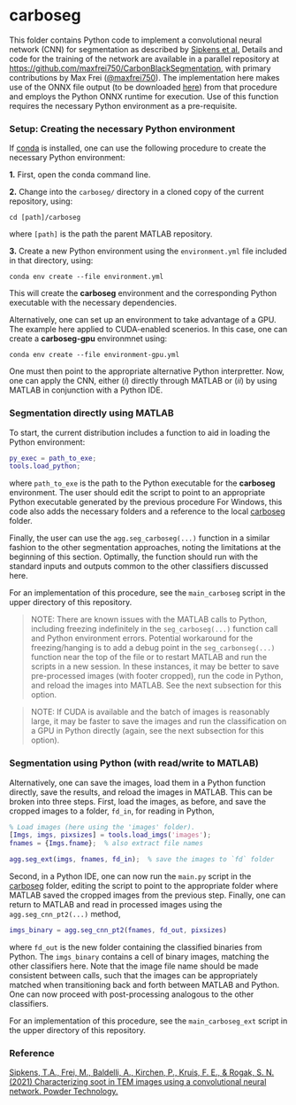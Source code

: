 # carboseg

This folder contains Python code to implement a convolutional neural network (CNN) for segmentation as described by [Sipkens et al.][ptech.cnn] Details and code for the training of the network are available in a parallel repository at https://github.com/maxfrei750/CarbonBlackSegmentation, with primary contributions by Max Frei ([@maxfrei750](https://github.com/maxfrei750)). The implementation here makes use of the ONNX file output (to be downloaded [here](https://uni-duisburg-essen.sciebo.de/s/J7bS47nZadg4bBH/download)) from that procedure and employs the Python ONNX runtime for execution. Use of this function requires the necessary Python environment as a pre-requisite. 

### **Setup: Creating the necessary Python environment**

If [conda](https://conda.io/en/latest/miniconda.html) is installed, one can use the following procedure to create the necessary Python environment: 

**1.** First, open the conda command line. 

**2.** Change into the `carboseg/` directory in a cloned copy of the current repository, using:

```shell
cd [path]/carboseg
```

where `[path]` is the path the parent MATLAB repository. 

**3.** Create a new Python environment using the `environment.yml` file included in that directory, using:

```shell
conda env create --file environment.yml
```

This will create the **carboseg** environment and the corresponding Python executable with the necessary dependencies. 

Alternatively, one can set up an environment to take advantage of a GPU. The example here applied to CUDA-enabled scenerios. In this case, one can create a **carboseg-gpu** environmnet using:

```shell
conda env create --file environment-gpu.yml
```

One must then point to the appropriate alternative Python interpretter. Now, one can apply the CNN, either (*i*) directly through MATLAB or (*ii*) by using MATLAB in conjunction with a Python IDE. 

### **Segmentation directly using MATLAB**

To start, the current distribution includes a function to aid in loading the Python environment:

```Matlab
py_exec = path_to_exe;
tools.load_python;
```

where `path_to_exe` is the path to the Python executable for the **carboseg** environment. The user should edit the script to point to an appropriate Python executable generated by the previous procedure  For Windows, this code also adds the necessary folders and a reference to the local [carboseg](https://github.com/tsipkens/atems/tree/master/carboseg) folder. 

Finally, the user can use the `agg.seg_carboseg(...)` function in a similar fashion to the other segmentation approaches, noting the limitations at the beginning of this section. Optimally, the function should run with the standard inputs and outputs common to the other classifiers discussed here. 

For an implementation of this procedure, see the `main_carboseg` script in the upper directory of this repository.

> NOTE: There are known issues with the MATLAB calls to Python, including freezing indefinitely in the `seg_carboseg(...)` function call and Python environment errors. Potential workaround for the freezing/hanging is to add a debug point in the `seg_carbonseg(...)` function near the top of the file or to restart MATLAB and run the scripts in a new session. In these instances, it may be better to save pre-processed images (with footer cropped), run the code in Python, and reload the images into MATLAB. See the next subsection for this option. 

> NOTE: If CUDA is available and the batch of images is reasonably large, it may be faster to save the images and run the classification on a GPU in Python directly (again, see the next subsection for this option). 

### **Segmentation using Python (with read/write to MATLAB)**

Alternatively, one can save the images, load them in a Python function directly, save the results, and reload the images in MATLAB. This can be broken into three steps. First, load the images, as before, and save the cropped images to a folder, `fd_in`, for reading in Python,  

```Matlab
% Load images (here using the 'images' folder).
[Imgs, imgs, pixsizes] = tools.load_imgs('images');
fnames = {Imgs.fname};  % also extract file names

agg.seg_ext(imgs, fnames, fd_in);  % save the images to `fd` folder
```

Second, in a Python IDE, one can now run the `main.py` script in the [carboseg](https://github.com/tsipkens/atems/tree/master/carboseg) folder, editing the script to point to the appropriate folder where MATLAB saved the cropped images from the previous step. Finally, one can return to MATLAB and read in processed images using the `agg.seg_cnn_pt2(...)` method, 

```Matlab
imgs_binary = agg.seg_cnn_pt2(fnames, fd_out, pixsizes)
```

where `fd_out` is the new folder containing the classified binaries from Python. The `imgs_binary` contains a cell of binary images, matching the other classifiers here. Note that the image file name should be made consistent between calls, such that the images can be appropriately matched when transitioning back and forth between MATLAB and Python. One can now proceed with post-processing analogous to the other classifiers. 

For an implementation of this procedure, see the `main_carboseg_ext` script in the upper directory of this repository.

### Reference

[Sipkens, T.A., Frei, M., Baldelli, A., Kirchen, P., Kruis, F. E., & Rogak, S. N. (2021) Characterizing soot in TEM images using a convolutional neural network. Powder Technology.][ptech.cnn]

[ptech.cnn]: https://doi.org/10.1016/j.powtec.2021.04.026 

